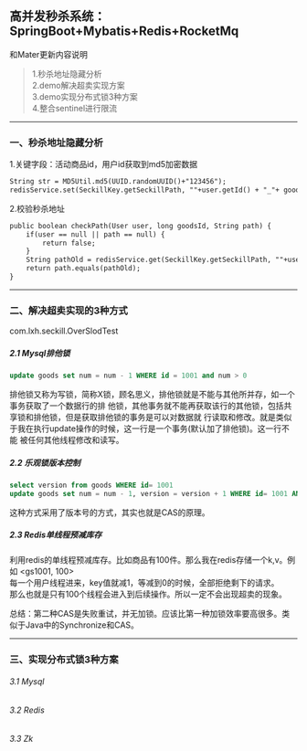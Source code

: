 ## 高并发秒杀系统：SpringBoot+Mybatis+Redis+RocketMq 

和Mater更新内容说明
>1.秒杀地址隐藏分析    
>2.demo解决超卖实现方案       
>3.demo实现分布式锁3种方案    
>4.整合sentinel进行限流   

---
### 一、秒杀地址隐藏分析
1.关键字段：活动商品id，用户id获取到md5加密数据
```html
String str = MD5Util.md5(UUID.randomUUID()+"123456");
redisService.set(SeckillKey.getSeckillPath, ""+user.getId() + "_"+ goodsId, str , Const.RedisCacheExtime.GOODS_ID);
```
2.校验秒杀地址  
```html
public boolean checkPath(User user, long goodsId, String path) {
    if(user == null || path == null) {
        return false;
    }
    String pathOld = redisService.get(SeckillKey.getSeckillPath, ""+user.getId() + "_"+ goodsId, String.class);
    return path.equals(pathOld);
}
```
---
     
### 二、解决超卖实现的3种方式  
com.lxh.seckill.OverSlodTest

##### 2.1 Mysql排他锁  
```sql
update goods set num = num - 1 WHERE id = 1001 and num > 0
```

排他锁又称为写锁，简称X锁，顾名思义，排他锁就是不能与其他所并存，如一个事务获取了一个数据行的排
他锁，其他事务就不能再获取该行的其他锁，包括共享锁和排他锁，但是获取排他锁的事务是可以对数据就
行读取和修改。就是类似于我在执行update操作的时候，这一行是一个事务(默认加了排他锁)。这一行不能
被任何其他线程修改和读写。


##### 2.2 乐观锁版本控制
```sql
select version from goods WHERE id= 1001
update goods set num = num - 1, version = version + 1 WHERE id= 1001 AND num > 0 AND version = @version(上面查到的version);
```   
这种方式采用了版本号的方式，其实也就是CAS的原理。

 
##### 2.3 Redis单线程预减库存 
利用redis的单线程预减库存。比如商品有100件。那么我在redis存储一个k,v。例如 <gs1001, 100>   
每一个用户线程进来，key值就减1，等减到0的时候，全部拒绝剩下的请求。   
那么也就是只有100个线程会进入到后续操作。所以一定不会出现超卖的现象。

总结：第二种CAS是失败重试，并无加锁。应该比第一种加锁效率要高很多。类似于Java中的Synchronize和CAS。

---
### 三、实现分布式锁3种方案
###### 3.1 Mysql 

###### 3.2 Redis

###### 3.3 Zk


